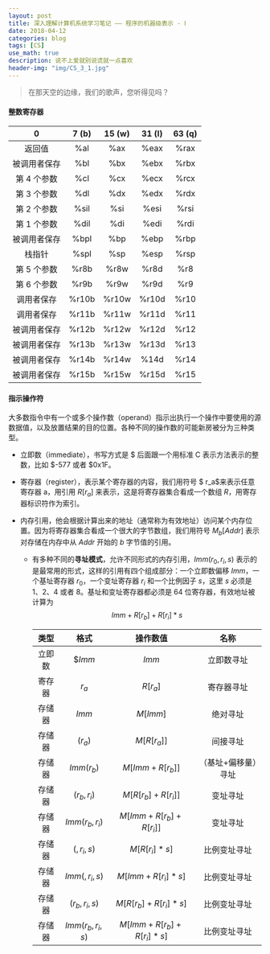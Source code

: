 ```yaml
---
layout: post
title: 深入理解计算机系统学习笔记 —— 程序的机器级表示 - Ⅰ
date: 2018-04-12
categories: blog
tags: [CS]
use_math: true
description: 说不上爱就别说谎就一点喜欢
header-img: "img/CS_3_1.jpg"
---
```


> 在那天空的边缘，我们的歌声，您听得见吗？





#### 整数寄存器

|      0       | 7 (b) | 15 (w) | 31 (l) | 63 (q) |
| :----------: | :---: | :----: | :----: | :----: |
|    返回值    |  %al  |  %ax   |  %eax  |  %rax  |
| 被调用者保存 |  %bl  |  %bx   |  %ebx  |  %rbx  |
| 第 4 个参数  |  %cl  |  %cx   |  %ecx  |  %rcx  |
| 第 3 个参数  |  %dl  |  %dx   |  %edx  |  %rdx  |
| 第 2 个参数  | %sil  |  %si   |  %esi  |  %rsi  |
| 第 1 个参数  | %dil  |  %di   |  %edi  |  %rdi  |
| 被调用者保存 | %bpl  |  %bp   |  %ebp  |  %rbp  |
|    栈指针    | %spl  |  %sp   |  %esp  |  %rsp  |
| 第 5 个参数  | %r8b  |  %r8w  |  %r8d  |  %r8   |
| 第 6 个参数  | %r9b  |  %r9w  |  %r9d  |  %r9   |
|  调用者保存  | %r10b | %r10w  | %r10d  |  %r10  |
|  调用者保存  | %r11b | %r11w  | %r11d  |  %r11  |
| 被调用者保存 | %r12b | %r12w  | %r12d  |  %r12  |
| 被调用者保存 | %r13b | %r13w  | %r13d  |  %r13  |
| 被调用者保存 | %r14b | %r14w  |  %14d  |  %r14  |
| 被调用者保存 | %r15b | %r15w  | %r15d  |  %r15  |





#### 指示操作符

​	大多数指令中有一个或多个操作数（operand）指示出执行一个操作中要使用的源数据值，以及放置结果的目的位置。各种不同的操作数的可能新房被分为三种类型。

- 立即数（immediate），书写方式是 $ 后面跟一个用标准 C 表示方法表示的整数，比如 $-577 或者 $0x1F。

- 寄存器（register），表示某个寄存器的内容，我们用符号 $ r_a$来表示任意寄存器 a，用引用 $R[r_a]$ 来表示，这是将寄存器集合看成一个数组 $R$，用寄存器标识符作为索引。

- 内存引用，他会根据计算出来的地址（通常称为有效地址）访问某个内存位置。因为将寄存器集合看成一个很大的字节数组，我们用符号 $M_b[Addr]$ 表示对存储在内存中从 $Addr$ 开始的 $b$ 字节值的引用。

  - 有多种不同的**寻址模式**，允许不同形式的内存引用，$Imm(r_0, r_i, s)$ 表示的是最常用的形式，这样的引用有四个组成部分：一个立即数偏移 $Imm$，一个基址寄存器 $r_0$，一个变址寄存器 $r_i$ 和一个比例因子 $s$，这里 $s$ 必须是 1、2、4 或者 8。基址和变址寄存器都必须是 64 位寄存器，有效地址被计算为 				
    $$
    Imm+R[r_b]+R[r_i] * s
    $$

    |  类型  |       格式       |          操作数值          |        名称         |
    | :----: | :--------------: | :------------------------: | :-----------------: |
    | 立即数 |     $$Imm$      |           $Imm$            |     立即数寻址      |
    | 寄存器 |      $r_a$       |          $R[r_a]$          |     寄存器寻址      |
    | 存储器 |      $Imm$       |          $M[Imm]$          |      绝对寻址       |
    | 存储器 |     $(r_a)$      |        $M[R[r_a]]$         |      间接寻址       |
    | 存储器 |    $Imm(r_b)$    |      $M[Imm+R[r_b]]$       | （基址+偏移量）寻址 |
    | 存储器 |   $(r_b, r_i)$   |    $M[R[r_b] + R[r_i]]$    |      变址寻址       |
    | 存储器 | $Imm(r_b, r_i)$  |  $M[Imm+R[r_b] + R[r_i]]$  |      变址寻址       |
    | 存储器 |    $(,r_i,s)$    |       $M[R[r_i]*s]$        |    比例变址寻址     |
    | 存储器 |  $Imm(,r_i,s)$   |     $M[Imm+R[r_i]*s]$      |    比例变址寻址     |
    | 存储器 |  $(r_b,r_i,s)$   |   $M[R[r_b] + R[r_i]*s]$   |    比例变址寻址     |
    | 存储器 | $Imm(r_b,r_i,s)$ | $M[Imm+R[r_b] + R[r_i]*s]$ |    比例变址寻址     |

    ​
